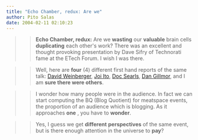 ```yaml
---
title: "Echo Chamber, redux: Are we"
author: Pito Salas
date: 2004-02-11 02:10:23
---
```


>>

>> **Echo Chamber, redux:** Are we **wasting** our **valuable** brain cells
**duplicating** each other's work? There was an excellent and thought
provoking presentation by Dave Sifry of Technorati fame at the ETech Forum. I
wish I was there.

>>

>>  
>
>>

>> Well, here are **four** (4) different first hand reports of the same talk:
[David Weinberger](<http://www.hyperorg.com/blogger/mtarchive/002418.html>),
[Joi Ito](<http://joi.ito.com/archives/2004/02/11/technorati_talk.html>), [Doc
Searls](<http://doc.weblogs.com/2004/02/10#technoratification>), [Dan
Gillmor](<http://weblog.siliconvalley.com/column/dangillmor/archives/001773.shtml#001773>),
and I am **sure there were others**.

>>

>>  
>
>>

>> I wonder how many people were in the audience. In fact we can start
computing the BQ (Blog Quotient) for meatspace events, the proportion of an
audience which is blogging. As it approaches **one** , you have to **wonder**.

>>

>>  
>
>>

>> Yes, I guess we get **different** **perspectives** of the same event, but
is there enough attention in the universe to **pay**?


